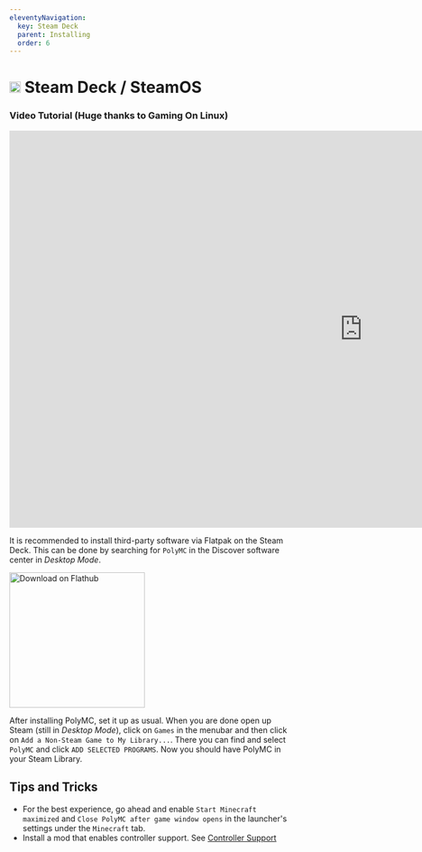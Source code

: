 ```yaml
---
eleventyNavigation:
  key: Steam Deck
  parent: Installing
  order: 6
---
```

# <img src="https://www.vectorlogo.zone/logos/steampowered/steampowered-icon.svg" height="20"/> Steam Deck / SteamOS

### Video Tutorial (Huge thanks to Gaming On Linux)
<iframe width="1252" height="704" src="https://www.youtube.com/embed/6E2Enr5S78k" title="YouTube video player" frameborder="0" allow="accelerometer; autoplay; clipboard-write; encrypted-media; gyroscope; picture-in-picture" allowfullscreen></iframe>

It is recommended to install third-party software via Flatpak on the Steam Deck.
This can be done by searching for `PolyMC` in the Discover software center in *Desktop Mode*.

<a href='https://flathub.org/apps/details/org.polymc.PolyMC'><img width='240' alt='Download on Flathub' src='https://flathub.org/assets/badges/flathub-badge-en.png'/></a>

After installing PolyMC, set it up as usual.
When you are done open up Steam (still in *Desktop Mode*), click on `Games` in the menubar and then click on `Add a Non-Steam Game to My Library...`.
There you can find and select `PolyMC` and click `ADD SELECTED PROGRAMS`.
Now you should have PolyMC in your Steam Library.

## Tips and Tricks

- For the best experience, go ahead and enable `Start Minecraft maximized` and `Close PolyMC after game window opens` in the launcher's settings under the `Minecraft` tab.
- Install a mod that enables controller support. See [Controller Support](../../getting-started/controller-support)

